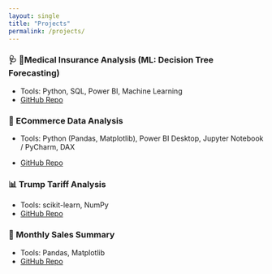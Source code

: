 ```yaml
---
layout: single
title: "Projects"
permalink: /projects/
---
```


### 🩺 🤖Medical Insurance Analysis (ML: Decision Tree Forecasting) 
- Tools: Python, SQL, Power BI, Machine Learning
- [GitHub Repo](https://github.com/ashishkumar-data/Insurance-Data-Analysis)

### 🛒 ECommerce Data Analysis  
- Tools: 
    Python (Pandas, Matplotlib), Power BI Desktop, Jupyter Notebook / PyCharm, DAX

- [GitHub Repo](https://github.com/ashishkumar-data/Ecommerce-Data-Analysis)

### 📊 Trump Tariff Analysis 
- Tools: scikit-learn, NumPy  
- [GitHub Repo](https://github.com/ashishkumar-data/Trump-Tariff-Analysis)

### 🛒 Monthly Sales Summary
- Tools: Pandas, Matplotlib
- [GitHub Repo](https://github.com/ashishkumar-data/Monthly-Sales-Summary)